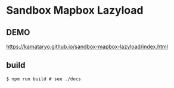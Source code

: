 # Sandbox Mapbox Lazyload

## DEMO

https://kamataryo.github.io/sandbox-mapbox-lazyload/index.html

## build

```shell
$ npm run build # see ./docs
```

